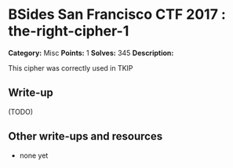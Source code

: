 # BSides San Francisco CTF 2017 : the-right-cipher-1

**Category:** Misc
**Points:** 1
**Solves:** 345
**Description:**

This cipher was correctly used in TKIP

## Write-up

(TODO)

## Other write-ups and resources

* none yet

